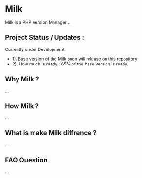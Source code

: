 # Milk
Milk is a PHP Version Manager ...

## Project Status / Updates :
Currently under Development 
  - 1). Base version of the Milk soon will release on this repository
  - 2). How much is ready : 65% of the base version is ready.

## Why Milk ?
...

## How Milk ?
...

## What is make Milk diffrence ?
...

## FAQ Question
...

